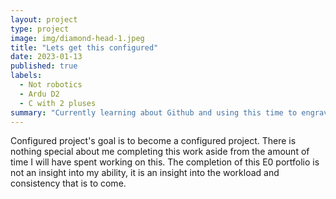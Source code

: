 ```yaml
---
layout: project
type: project
image: img/diamond-head-1.jpeg
title: "Lets get this configured"
date: 2023-01-13
published: true
labels:
  - Not robotics
  - Ardu D2
  - C with 2 pluses
summary: "Currently learning about Github and using this time to engrave my progress, or something like that. My intention is to look back in a couple months at this and realize how far I have come. "
---
```


Configured project's goal is to become a configured project. There is nothing special about me completing this work aside from the amount of time I will have spent working on this. The completion of this E0 portfolio is not an insight into my ability, it is an insight into the workload and consistency that is to come.
